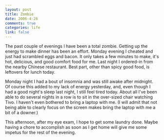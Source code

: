 ```yaml
--- 
layout: post
title: Zombie
date: 2006-4-26
comments: true
categories: life
link: false
---
```

The past couple of evenings I have been a total zombie. Getting up the energy to make dinner has been an effort. Monday evening I cheated and just had scrambled eggs and bacon. It only takes a few minutes to make, it's hot, delicious, and good comfort food for me. Last night I ordered-in from the nearby Chinese restaurant. Best part, other than spicy good food, is leftovers for lunch today.

Monday night I had a bout of insomnia and was still awake after midnight. Of course this added to my lack of energy yesterday, and, even though I had a good night's sleep last night, I still feel tired today. About all I've been able to do several nights in a row is to sit in the over-sized chair watching Tivo. I haven't even bothered to bring a laptop with me. (I will admit that not being able to clearly focus on the screen makes bring the laptop with me a bit of a downer.)

This afternoon, after my eye exam, I hope to get some laundry done. Maybe having a chore to accomplish as soon as I get home will give me some impetus for the rest of the evening.
